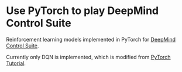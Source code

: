 # Use PyTorch to play DeepMind Control Suite

Reinforcement learning models implemented in PyTorch for [DeepMind Control Suite](https://arxiv.org/pdf/1801.00690.pdf).

Currently only DQN is implemented, which is modified from [PyTorch Tutorial](https://pytorch.org/tutorials/intermediate/reinforcement_q_learning.html).
